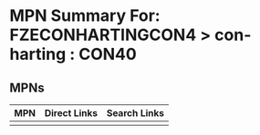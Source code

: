 



# MPN Summary For: FZECONHARTINGCON4 > con-harting : CON40

## MPNs
  

|MPN|Direct Links|Search Links|
| :--- | :--- | :--- |
||||
